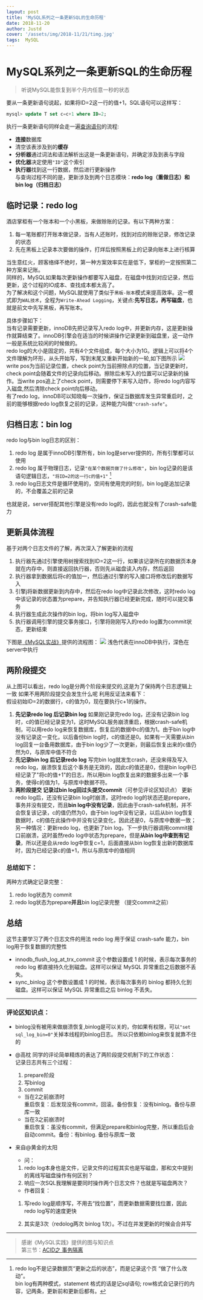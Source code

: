 ```yaml
---
layout: post
title: 'MySQL系列之一条更新SQL的生命历程'
date: 2018-11-20
author: Justd
cover: '/assets/img/2018-11/21/timg.jpg'
tags:  MySQL  
---
```

# MySQL系列之一条更新SQL的生命历程
      

>听说MySQL能恢复到半个月内任意一秒的状态    

要从一条更新语句说起，如果将ID=2这一行的值+1，SQL语句可以这样写：
```sql
mysql> update T set c=c+1 where ID=2;
```
执行一条更新语句同样会走一遍[查询语句](https://justde.github.io/2018/11/14/MySQL-select.html)的流程:
- **连接**数据库
- 清空该表涉及到的**缓存**
- **分析器**通过词法和语法解析出这是一条更新语句，并确定涉及到表与字段
- **优化器**决定使用`"ID"`这个索引
- **执行器**找到这一行数据，然后进行更新操作   
与查询过程不同的是，更新涉及到两个日志模块：**redo log（重做日志）**和**bin log（归档日志）**

## 临时记录：redo log    
酒店掌柜有一个账本和一个小黑板，来做赊账的记录。有以下两种方案：   
1. 每一笔账都打开账本做记录，当有人还账时，找到对应的赊账记录，修改记录的状态
2. 先在黑板上记录本次要做的操作，打烊后按照黑板上的记录向账本上进行核算    

当生意红火，顾客络绎不绝时，第一种方案效率实在是低下，掌柜的一定按照第二种方案来记账。    
同样的，MySQL如果每次更新操作都要写入磁盘，在磁盘中找到对应记录，然后更新，这个过程的IO成本、查找成本都太高了。   
为了解决和这个问题，MySQL就使用了类似于``黑板-账本``模式来提高效率。这一模式即为`WAL技术`，全程为`Write-Ahead Logging`，关键点:**先写日志，再写磁盘**，也就是前文中先写黑板，再写账本。     

具体步骤如下：    
当有记录需要更新，innoDB先把记录写入redo log中，并更新内存，这是更新操作就算结束了。innoDB引擎会在适当的时候讲操作记录更新到磁盘里，这一动作一般是系统比较闲的时候做的。    
redo log的大小是固定的，共有4个文件组成，每个大小为1G。逻辑上可以将4个文件理解为环形，从头开始写，写到末尾又重新开始新的一轮,如下图所示
![](/assets/img/2018-11/21/mysql-redolog.jpg)    
write pos为当前记录位置，check point为当前擦除点的位置，当记录更新时，check point会随着文件的记录向后移动。擦除后未写入的位置可以记录新的操作。当write pos追上了check point，则需要停下来写入动作，将redo log内容写入磁盘,然后清除check point向后移动。    
有了redo log，innoDB可以知晓每一次操作，保证当数据库发生异常重启时，之前的能够根据redo log恢复之前的记录，这种能力叫做`"crash-safe"`。

## 归档日志：bin log  
  
redo log与bin log日志的区别：    
1. redo log 是属于innoDB引擎所有，bin log是server提供的，所有引擎都可以使用    
2. redo log 属于物理日志，记录`"在某个数据页做了什么修改"`，bin log记录的是该语句逻辑日志，`"将ID=2的这一行c的值+1"` [^1]
3. redo log日志文件是循环使用的，空间有使用完的时刻，bin log是追加记录的，不会覆盖之前的记录    

也就是说，server搭配其他引擎是没有redo log的，因此也就没有了crash-safe能力    

## 更新具体流程   
基于对两个日志文件的了解，再次深入了解更新的流程   
1. 执行器先通过引擎使用树搜索找到ID=2这一行，如果该记录所在的数据页本身就在内存中，则直接返回执行器，否则先从磁盘读入内存，然后返回
2. 执行器拿到数据后将c的值加一，然后通过引擎的写入接口将修改后的数据写入
3. 引擎j将新数据更新到内存中，然后在redo log中记录此次修改，这时redo log中该记录的状态置为prepare，并告知执行器已经更新完成，随时可以提交事务   
4. 执行器生成此次操作的bin log，将bin log写入磁盘中
5. 执行器调用引擎的提交事务接口，引擎将刚刚写入的redo log置为commit状态，更新结束 
   
下图是[《MySQL实战》](https://time.geekbang.org/column/article/68633)提供的流程图：
![](/assets/img/2018-11/21/mysql-update.png)
    浅色代表在innoDB中执行，深色在server中执行    

## 两阶段提交    
从上图可以看出，redo log是分两个阶段来提交的,这是为了保持两个日志逻辑上一致 
如果不用两阶段提交会发生什么呢 利用反证法来看下：   
假设初始ID=2的数据行，c的值为0，现在要执行c+1的操作。
1. **先记录redo log 后记录bin log** 如果刚记录完redo log，还没有记录bin log时，c的值已经记录变为1，这时MySQL服务崩溃重启，根据crash-safe机制，可以用redo log来恢复数据库，恢复后的数据中c的值为1。由于bin log中没有记录这一变化，以后备份bin log时，c的值还是0。如果有一天需要从bin log回复一台备用数据库，由于bin log少了一次更新，则最后恢复出来的c值仍然为0，与原库中值不符合
2. **先记录bin log 后记录redo log**  写完bin log就发生crash，还没来得及写入redo log，崩溃恢复后这个事务是无效的，因此c的值还是0，但是bin log中已经记录了"将c的值+1"的日志，所以用bin log恢复出来的数据多出来一个事务，使得c的值为1，与原库中数据不符。
3. **两阶段提交 记录过bin log回过头提交commit**（可参见评论区知识点）  更新redo log后，还没有记录bin log时崩溃，这时redo log的状态还是prepare，事务并没有提交，而且**bin log中没有记录**，因此由于crash-safe机制，并不会恢复该记录，c的值仍然为0，由于bin log中没有记录，以后从bin log恢复数据时，c的值在此操作中并没有记录变化，因此还是0，与原库中数据一致；另一种情况：更新redo log，也更新了bin log，下一步执行器调用commit接口前崩溃，这时虽然redo log中状态为prepare，但是**从bin log中查到有记录**，所以还是会从redo log中恢复c=1，后面直接从bin log恢复出新的数据库时，因为已经记录c的值+1，所以与原库中的值相同   
### 总结如下：    
两种方式确定记录完整：    
1. redo log状态为 commit
2. redo log状态为prepare**并且**bin log记录完整 （提交commit之前）


## 总结    
这节主要学习了两个日志文件的用法 redo log 用于保证 crash-safe 能力，bin log用于恢复数据的完整性   
 - innodb_flush_log_at_trx_commit 这个参数设置成 1 的时候，表示每次事务的 redo log 都直接持久化到磁盘。这样可以保证 MySQL 异常重启之后数据不丢失。   
 -  sync_binlog 这个参数设置成 1 的时候，表示每次事务的 binlog 都持久化到磁盘。这样可以保证 MySQL 异常重启之后 binlog 不丢失。



----   
### 评论区知识点：    
- binlog没有被用来做崩溃恢复,binlog是可以关的，你如果有权限，可以`"set sql_log_bin=0"`关掉本线程的binlog日志。 所以只依赖binlog来恢复就靠不住的
- @高枕 同学的评论简单精炼的表达了两阶段提交机制下的工作状态：   
  记录日志共有三个过程： 
  1. prepare阶段 
  2. 写binlog 
  3. commit    
    - 当在2之前崩溃时    
重启恢复：后发现没有commit，回滚。备份恢复：没有binlog。备份与原库一致    
    - 当在3之前崩溃时   
重启恢复：虽没有commit，但满足prepare和binlog完整，所以重启后会自动commit。备份：有binlog. 备份与原库一致    

- 来自@黄金的太阳
    - 问：
    1. redo log本身也是文件，记录文件的过程其实也是写磁盘，那和文中提到的离线写磁盘操作有何区别？
    2. 响应一次SQL我理解是要同时操作两个日志文件？也就是写磁盘两次？    
    - 作者回复：
    1. 写redo log是顺序写，不用去“找位置”，而更新数据需要找位置，因此redo log写的速度更快

    2. 其实是3次（redolog两次 binlog 1次）。不过在并发更新的时候会合并写



----
>感谢《MySQL实践》提供的图与知识点    
第三节：[ACID之 事务隔离](https://justde.github.io/2018/11/25/MySQL-3.html)

[^1]:redo log不是记录数据页“更新之后的状态”，而是记录这个页 “做了什么改动”。     
bin log有两种模式，statement 格式的话是记sql语句;   row格式会记录行的内容，记两条，更新前和更新后都有。
